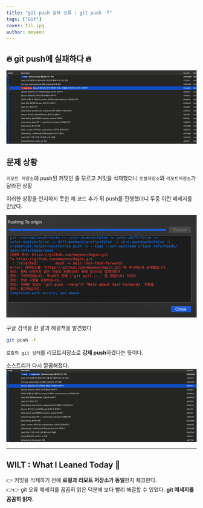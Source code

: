 ```yaml
---
title: "git push 실패 오류 : git push -f"
tags: ["Git"]
cover: til.jpg
author: mmyeon
---
```


## 🔥 git push에 실패하다 🔥

![소스트리 이미지](./problem.png)

## **문제 상황**

`리모트 저장소`에 push된 커밋인 줄 모르고 커밋을 삭제했더니 `로컬저장소`와 `리모트저장소`가 달라진 상황

이러한 상황을 인지하지 못한 채 코드 추가 뒤 push를 진행했더니
두둥 이런 메세지를 만났다.

![푸쉬 실패 이미지](./pushfail.png)

구글 검색을 한 결과 해결책을 발견했다

```bash
git push -f
```

`로컬의 git 상태`를 리모트저장소로 **강제 push**하겠다는 뜻이다.

소스트리가 다시 깔끔해졌다.
![푸쉬 성공](./solution.png)

---

## WILT : What I Leaned Today 🤔

👉 커밋을 삭제하기 전에 **로컬과 리모트 저장소가 동일**한지 체크한다.</br>
👉👉 git 오류 메세지를 꼼꼼히 읽은 덕분에 보다 빨리 해결할 수 있었다. **git 메세지를 꼼꼼히 읽자**.
